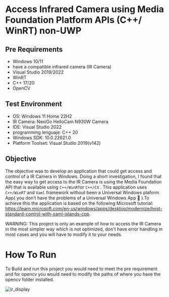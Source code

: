 # Access Infrared Camera using Media Foundation Platform APIs  (C++/ WinRT) non-UWP
## Pre Requirements
-  Windows 10/11 
-  have a compatible infrared camera (IR Camera)
-  Visual Studio 2019/2022
-  WinRT
-  C++ 17/20
-  OpenCV

## Test Environment
- OS: Windows 11 Home 22H2
- IR Camera: NexiGo HelloCam N930W Camera
- IDE:  Visual Studio 2022 
- programming lenguaje: C++ 20
- Windows SDK: 10.0.22621.0
- Platform Toolset: Visual Studio 2019(v142)

## Objective
The objective was to develop an application that could get access and control of a IR Camera in Windows. Doing a short investigation, I found that the easy way to get access to the IR Camera is using the Media Foundation API that is available using `C++/WinRT`or `C++/CX` . This application uses `C++/WinRT` and `Xaml` framework  without been a Universal Windows plaform App( you don’t have the problems of a Universal Windows App 🙂 ).To achieve this the application is based on the following Microsoft tutorial: https://learn.microsoft.com/en-us/windows/apps/desktop/modernize/host-standard-control-with-xaml-islands-cpp.

WARNING: This project is only an example of how to access the IR Camera in the most simpler way which is not optimized, don't have error handling in most cases and you will have to modify it to your needs.

# How To Run
To Build and run this project you would need to meet the pre requirement and for opencv you would need to modify the paths of where you have the opencv folder installed.

![ir_display](https://github.com/andresbeltranc/ir_camera_sample_win32/assets/89097527/6727d2ae-c8e2-447e-bb39-f7d9fb08d882)
